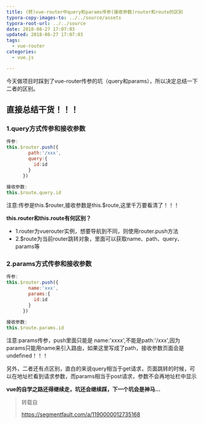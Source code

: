 ```yaml
---
title: (转)vue-router中query和params传参(接收参数)router和route的区别
typora-copy-images-to: ../../source/assets
typora-root-url: ../../source
date: 2018-08-27 17:07:03
updated: 2018-08-27 17:07:03
tags:
  - vue-router
categories:
  - vue.js

---
```


今天做项目时踩到了vue-router传参的坑（query和params），所以决定总结一下二者的区别。

## 直接总结干货！！！

### 1.query方式传参和接收参数

<!-- more -->

```javascript
传参: 
this.$router.push({
        path:'/xxx',
        query:{
          id:id
        }
      })
  
接收参数:
this.$route.query.id
```

注意:传参是this.\$router,接收参数是this.\$route,这里千万要看清了！！！

**this.router和this.route有何区别？**

- 1.router为vuerouter实例，想要导航到不同，则使用router.push方法
- 2.$route为当前router跳转对象，里面可以获取name、path、query、params等

### 2.params方式传参和接收参数

```javascript
传参: 
this.$router.push({
        name:'xxx',
        params:{
          id:id
        }
      })
  
接收参数:
this.$route.params.id
```

注意:params传参，push里面只能是 name:'xxxx',不能是path:'/xxx',因为params只能用name来引入路由，如果这里写成了path，接收参数页面会是undefined！！！

另外，二者还有点区别，直白的来说query相当于get请求，页面跳转的时候，可以在地址栏看到请求参数，而params相当于post请求，参数不会再地址栏中显示

**vue的自学之路还得继续走，坑还会继续踩，下一个坑会是神马...**

> 转载自
>
>  https://segmentfault.com/a/1190000012735168